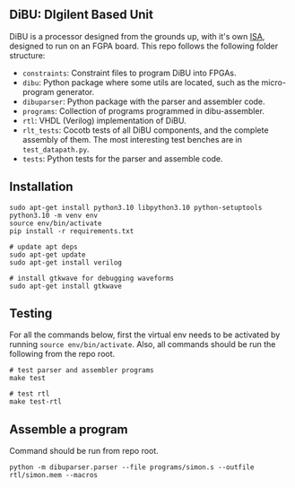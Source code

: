 ## DiBU: DIgilent Based Unit

DiBU is a processor designed from the grounds up, with it's own [ISA](https://www.overleaf.com/read/fgpwwyyhspns), designed to run on an FGPA board. This repo follows the following folder structure:

- `constraints`: Constraint files to program DiBU into FPGAs.
- `dibu`: Python package where some utils are located, such as the micro-program generator.
- `dibuparser`: Python package with the parser and assembler code.
- `programs`: Collection of programs programmed in dibu-assembler.
- `rtl`: VHDL (Verilog) implementation of DiBU.
- `rlt_tests`: Cocotb tests of all DiBU components, and the complete assembly of them. The most interesting test benches are in `test_datapath.py`.
- `tests`: Python tests for the parser and assemble code.

## Installation

```
sudo apt-get install python3.10 libpython3.10 python-setuptools 
python3.10 -m venv env
source env/bin/activate
pip install -r requirements.txt

# update apt deps
sudo apt-get update
sudo apt-get install verilog

# install gtkwave for debugging waveforms
sudo apt-get install gtkwave
```

## Testing

For all the commands below, first the virtual env needs to be activated by running `source env/bin/activate`. Also, all commands should be run the following from the repo root.

```
# test parser and assembler programs
make test

# test rtl
make test-rtl
```

## Assemble a program

Command should be run from repo root.

```
python -m dibuparser.parser --file programs/simon.s --outfile rtl/simon.mem --macros
```
